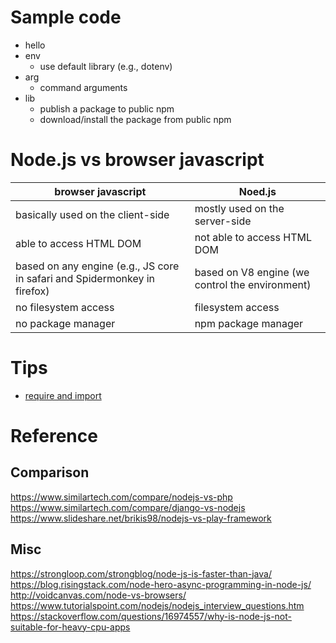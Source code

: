 # Sample code
* hello
* env
  * use default library (e.g., dotenv)
* arg
  * command arguments
* lib
  * publish a package to public npm
  * download/install the package from public npm

# Node.js vs browser javascript
| browser javascript | Noed.js |
| --- | --- |
| basically used on the client-side | mostly used on the server-side | 
| able to access HTML DOM | not able to access HTML DOM |
| based on any engine (e.g., JS core in safari and Spidermonkey in firefox) | based on V8 engine (we control the environment) |
| no filesystem access | filesystem access |
| no package manager | npm package manager |


# Tips
* [require and import](https://blog.niclin.tw/2019/10/03/nodejs-require-vs-es6-import-export/)

# Reference
## Comparison  
https://www.similartech.com/compare/nodejs-vs-php  
https://www.similartech.com/compare/django-vs-nodejs  
https://www.slideshare.net/brikis98/nodejs-vs-play-framework  

## Misc  
https://strongloop.com/strongblog/node-js-is-faster-than-java/  
https://blog.risingstack.com/node-hero-async-programming-in-node-js/  
http://voidcanvas.com/node-vs-browsers/  
https://www.tutorialspoint.com/nodejs/nodejs_interview_questions.htm  
https://stackoverflow.com/questions/16974557/why-is-node-js-not-suitable-for-heavy-cpu-apps  

